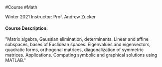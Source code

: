 #Course #Math 

Winter 2021
Instructor: Prof. Andrew Zucker

#### Course Description: 
"Matrix algebra, Gaussian elimination, determinants. Linear and affine subspaces, bases of Euclidean spaces. Eigenvalues and eigenvectors, quadratic forms, orthogonal matrices, diagonalization of symmetric matrices. Applications. Computing symbolic and graphical solutions using MATLAB."